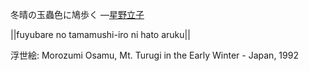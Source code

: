 冬晴の玉蟲色に鳩歩く
—[星野立子](https://ja.wikipedia.org/wiki/星野立子)

||fuyubare no tamamushi-iro ni hato aruku||

浮世絵: Morozumi Osamu, Mt. Turugi in the Early Winter - Japan, 1992
